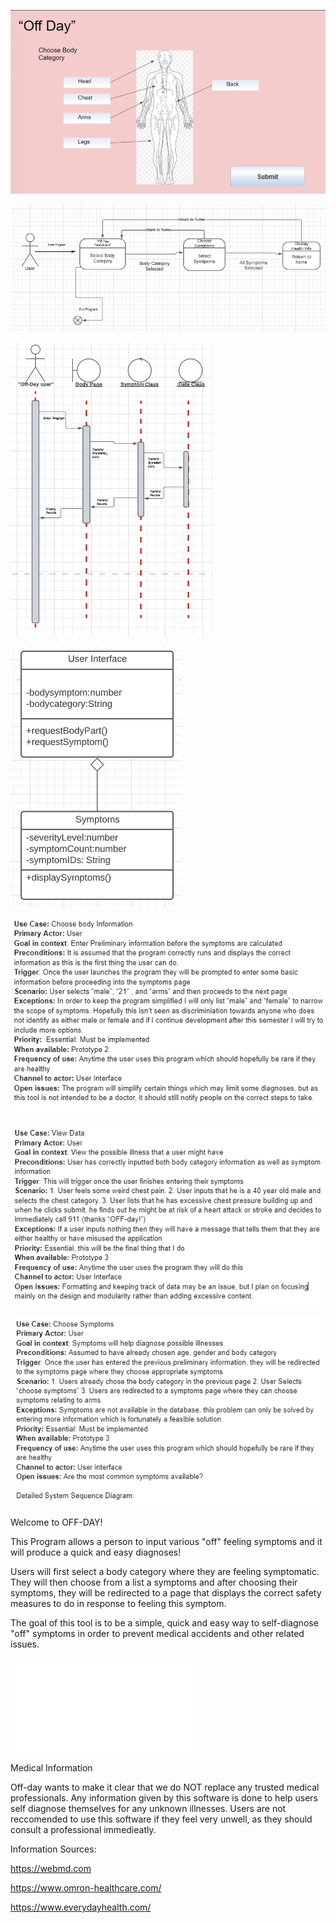 ![This is an image](./docs/UI.PNG)

![This is an image](./docs/statech.PNG)

![This is an image](./docs/sequencedia.PNG)


![This is an image](./docs/designclass.PNG)


![Usedesc1](./docs/Usedesc1.PNG)

![Usedesc2](./docs/Usedesc2.PNG)

![Usedesc3](./docs/Usedesc3.PNG)



Welcome to OFF-DAY!


This Program allows a person to input various "off" feeling symptoms and it will produce a quick and easy diagnoses!

Users will first select a body category where they are feeling symptomatic. They will then choose from a list a symptoms and after choosing their symptoms, they will be redirected to a page that displays the correct safety measures to do in response to feeling this symptom.

The goal of this tool is to be a simple, quick and easy way to self-diagnose "off" symptoms in order to prevent medical accidents and other related issues. 

![Link to OpenSource Instructions](./OpensourceInfo.md)



Medical Information


Off-day wants to make it clear that we do NOT replace any trusted medical professionals. Any information given by this software is done to help users self diagnose themselves for any unknown illnesses. Users are not reccomended to use this software if they feel very unwell, as they should consult a professional immedieatly.

Information Sources:

https://webmd.com

https://www.omron-healthcare.com/

https://www.everydayhealth.com/

